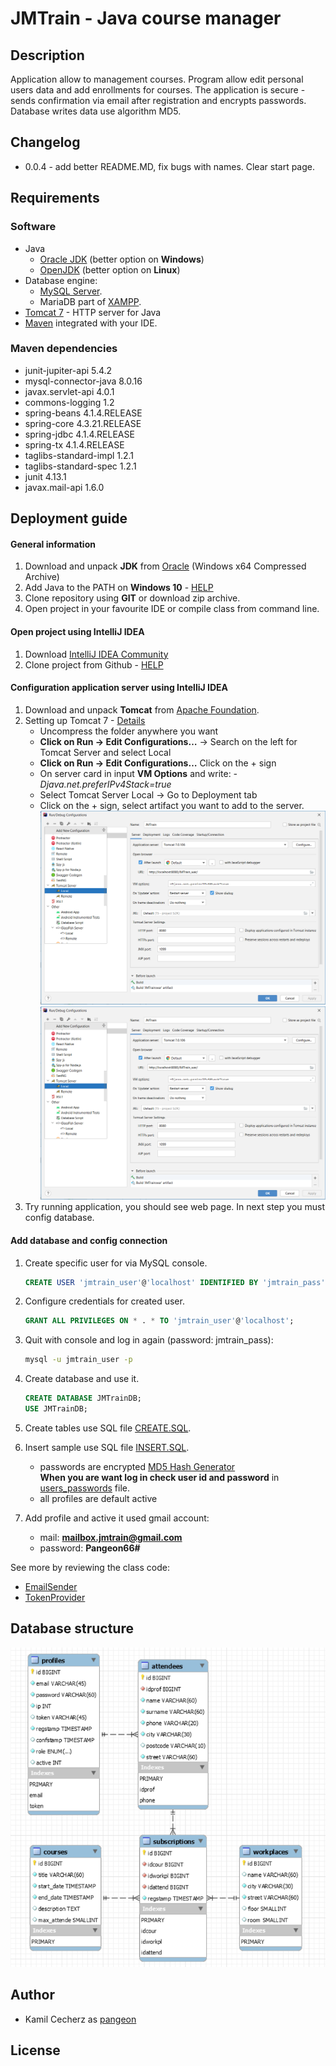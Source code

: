 # JMTrain - Java course manager

## Description

Application allow to management courses. Program allow edit personal users data and add enrollments for courses. 
The application is secure - sends confirmation via email after registration and encrypts passwords. Database writes 
data use algorithm MD5.

## Changelog
* 0.0.4 - add better README.MD, fix bugs with names. Clear start page.
## Requirements

### Software

* Java
    * [Oracle JDK](https://www.oracle.com/java/technologies/javase-jdk15-downloads.html) (better option on **Windows**)
    * [OpenJDK](https://openjdk.java.net/install/) (better option on **Linux**)
* Database engine:
    * [MySQL Server](https://dev.mysql.com/downloads/windows/installer/8.0.html).
    * MariaDB part of [XAMPP](https://www.apachefriends.org/pl/download.html).
* [Tomcat 7](https://tomcat.apache.org/download-70.cgi) - HTTP server for Java
* [Maven](http://maven.apache.org/download.cgi) integrated with your IDE.

### Maven dependencies

* junit-jupiter-api 5.4.2
* mysql-connector-java 8.0.16
* javax.servlet-api 4.0.1
* commons-logging 1.2
* spring-beans 4.1.4.RELEASE
* spring-core 4.3.21.RELEASE
* spring-jdbc 4.1.4.RELEASE
* spring-tx 4.1.4.RELEASE
* taglibs-standard-impl 1.2.1
* taglibs-standard-spec 1.2.1
* junit 4.13.1
* javax.mail-api 1.6.0

## Deployment guide
#### General information
1) Download and unpack **JDK** from 
[Oracle](https://www.oracle.com/java/technologies/javase-jdk15-downloads.html)
(Windows x64 Compressed Archive)
2) Add Java to the PATH on **Windows 10** - [HELP](https://www.architectryan.com/2018/03/17/add-to-the-path-on-windows-10)
3) Clone repository using **GIT** or download zip archive.
4) Open project in your favourite IDE or compile class from command line.

#### Open project using IntelliJ IDEA
1) Download [IntelliJ IDEA Community](https://www.jetbrains.com/idea/)
2) Clone project from Github - [HELP](https://www.jetbrains.com/help/idea/manage-projects-hosted-on-github.html)

#### Configuration application server using IntelliJ IDEA
1) Download and unpack **Tomcat** from 
[Apache Foundation](https://tomcat.apache.org/download-70.cgi).
2) Setting up Tomcat 7 - [Details](https://federicoponte.wordpress.com/2013/08/02/setting-up-tomcat-7-with-intellij-idea/)
    * Uncompress the folder anywhere you want
    * **Click on Run -> Edit Configurations…**
    -> Search on the left for Tomcat Server and select Local
    * **Click on Run -> Edit Configurations…** Click on the + sign
    * On server card in input **VM Options** and write: *-Djava.net.preferIPv4Stack=true*
    * Select Tomcat Server Local -> Go to Deployment tab
    * Click on the + sign, select artifact you want to add to the server.
    ![Screen 1](readme-img/1.png) ![Screen 2](readme-img/1.png) 
3) Try running application, you should see web page. In next step you must config database.

#### Add database and config connection
1) Create specific user for via MySQL console.

    ```SQL
    CREATE USER 'jmtrain_user'@'localhost' IDENTIFIED BY 'jmtrain_pass';
    ```
2) Configure credentials for created user.

    ```SQL
   GRANT ALL PRIVILEGES ON * . * TO 'jmtrain_user'@'localhost';
    ```
3) Quit with console and log in again (password: jmtrain_pass):
    ```cmd
   mysql -u jmtrain_user -p
    ```
3) Create database and use it.

    ```SQL
   CREATE DATABASE JMTrainDB;
   USE JMTrainDB;
    ```    
3) Create tables use SQL file [CREATE.SQL](sql/scripts/CREATE.sql).
4) Insert sample use SQL file [INSERT.SQL](sql/scripts/INSERT.sql).
    *  passwords are encrypted [MD5 Hash Generator](https://www.md5hashgenerator.com/)
    <br /> **When you are want log in check user id and password** in [users_passwords](sql/conf/users_passwords) file.
    * all profiles are default active 
6) Add profile and active it used gmail account:
    * mail: **mailbox.jmtrain@gmail.com**
    * password: **Pangeon66#**

See more by reviewing the class code: 
* [EmailSender](src/main/java/san/jee/cecherz/util/EmailSender.java) 
* [TokenProvider](src/main/java/san/jee/cecherz/util/TokenProvider.java)

## Database structure
![database schemat](readme-img/diagram_jmtraindb.PNG)

## Author

* Kamil Cecherz as [pangeon](https://cecherz.pl)

## License



